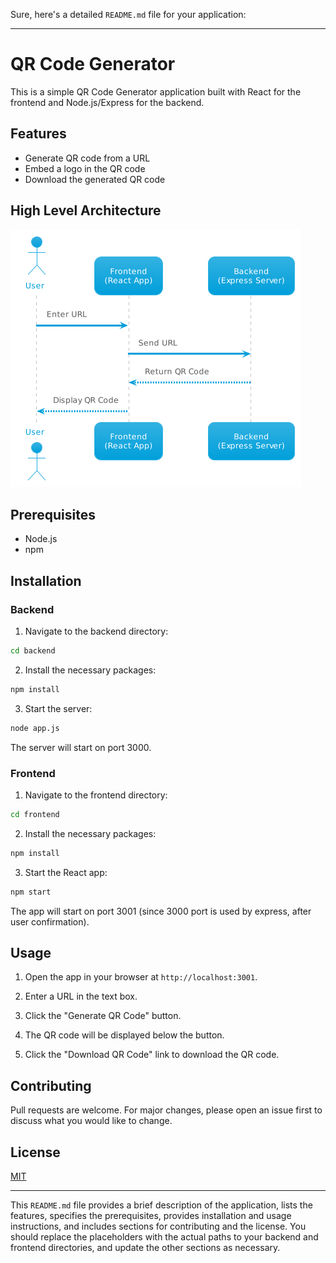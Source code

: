 Sure, here's a detailed `README.md` file for your application:

---

# QR Code Generator

This is a simple QR Code Generator application built with React for the frontend and Node.js/Express for the backend.

## Features

- Generate QR code from a URL
- Embed a logo in the QR code
- Download the generated QR code

## High Level Architecture

![Architecture](./images/QR-arch.png)

## Prerequisites

- Node.js
- npm

## Installation

### Backend

1. Navigate to the backend directory:

```bash
cd backend
```

2. Install the necessary packages:

```bash
npm install
```

3. Start the server:

```bash
node app.js
```

The server will start on port 3000.

### Frontend

1. Navigate to the frontend directory:

```bash
cd frontend
```

2. Install the necessary packages:

```bash
npm install
```

3. Start the React app:

```bash
npm start
```

The app will start on port 3001 (since 3000 port is used by express, after user confirmation).

## Usage

1. Open the app in your browser at `http://localhost:3001`.

2. Enter a URL in the text box.

3. Click the "Generate QR Code" button.

4. The QR code will be displayed below the button.

5. Click the "Download QR Code" link to download the QR code.

## Contributing

Pull requests are welcome. For major changes, please open an issue first to discuss what you would like to change.

## License

[MIT](https://choosealicense.com/licenses/mit/)

---

This `README.md` file provides a brief description of the application, lists the features, specifies the prerequisites, provides installation and usage instructions, and includes sections for contributing and the license. You should replace the placeholders with the actual paths to your backend and frontend directories, and update the other sections as necessary.